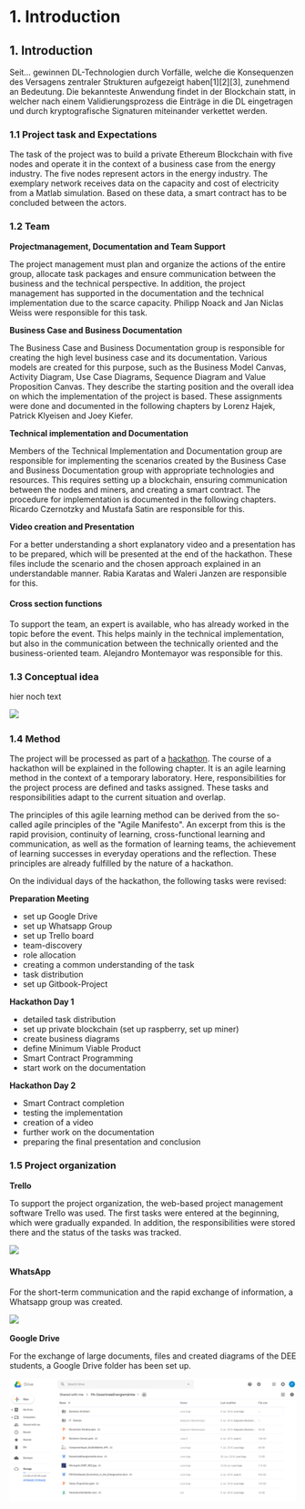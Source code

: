 # 1. Introduction

## 1. Introduction

Seit… gewinnen DL-Technologien durch Vorfälle, welche die Konsequenzen des Versagens zentraler Strukturen aufgezeigt haben\[1\]\[2\]\[3\], zunehmend an Bedeutung. Die bekannteste Anwendung findet in der Blockchain statt, in welcher nach einem Validierungsprozess die Einträge in die DL eingetragen und durch kryptografische Signaturen miteinander verkettet werden.

### 1.1 Project task and Expectations

The task of the project was to build a private Ethereum Blockchain with five nodes and operate it in the context of a business case from the energy industry. The five nodes represent actors in the energy industry. The exemplary network receives data on the capacity and cost of electricity from a Matlab simulation. Based on these data, a smart contract has to be concluded between the actors.

### 1.2 Team

**Projectmanagement, Documentation and Team Support**

The project management must plan and organize the actions of the entire group, allocate task packages and ensure communication between the business and the technical perspective. In addition, the project management has supported in the documentation and the technical implementation due to the scarce capacity. Philipp Noack and Jan Niclas Weiss were responsible for this task.

**Business Case and Business Documentation**

The Business Case and Business Documentation group is responsible for creating the high level business case and its documentation. Various models are created for this purpose, such as the Business Model Canvas, Activity Diagram, Use Case Diagrams, Sequence Diagram and Value Proposition Canvas. They describe the starting position and the overall idea on which the implementation of the project is based. These assignments were done and documented in the following chapters by Lorenz Hajek, Patrick Klyeisen and Joey Kiefer.

**Technical implementation and Documentation**

Members of the Technical Implementation and Documentation group are responsible for implementing the scenarios created by the Business Case and Business Documentation group with appropriate technologies and resources. This requires setting up a blockchain, ensuring communication between the nodes and miners, and creating a smart contract. The procedure for implementation is documented in the following chapters. Ricardo Czernotzky and Mustafa Satin are responsible for this.

**Video creation and Presentation**

For a better understanding a short explanatory video and a presentation has to be prepared, which will be presented at the end of the hackathon. These files include the scenario and the chosen approach explained in an understandable manner. Rabia Karatas and Waleri Janzen are responsible for this.

####  Cross section functions

To support the team, an expert is available, who has already worked in the topic before the event. This helps mainly in the technical implementation, but also in the communication between the technically oriented and the business-oriented team. Alejandro Montemayor was responsible for this.

### 1.3 Conceptual idea

hier noch text

![](.gitbook/assets/screenshot-24.png)

### 1.4 Method

The project will be processed as part of a [hackathon](https://dee-scm-blockchain-project.gitbook.io/dee-scm/~/drafts/-LH4UOL87dGd8p-YwPUF/primary/2.-theoretical-background#2-1-hackathon). The course of a hackathon will be explained in the following chapter. It is an agile learning method in the context of a temporary laboratory. Here, responsibilities for the project process are defined and tasks assigned. These tasks and responsibilities adapt to the current situation and overlap.

The principles of this agile learning method can be derived from the so-called agile principles of the "Agile Manifesto". An excerpt from this is the rapid provision, continuity of learning, cross-functional learning and communication, as well as the formation of learning teams, the achievement of learning successes in everyday operations and the reflection. These principles are already fulfilled by the nature of a hackathon.

On the individual days of the hackathon, the following tasks were revised:

**Preparation Meeting**

* set up Google Drive
* set up Whatsapp Group
* set up Trello board
* team-discovery 
* role allocation 
* creating a common understanding of the task 
* task distribution
*  set up Gitbook-Project

**Hackathon Day 1**

* detailed task distribution
* set up private blockchain \(set up raspberry, set up miner\) 
* create business diagrams
*  define Minimum Viable Product 
* Smart Contract Programming 
* start work on the documentation

**Hackathon Day 2**

* Smart Contract completion 
* testing the implementation 
* creation of a video
* further work on the documentation 
* preparing the final presentation and conclusion

### 1.5 Project organization

**Trello**

To support the project organization, the web-based project management software Trello was used. The first tasks were entered at the beginning, which were gradually expanded. In addition, the responsibilities were stored there and the status of the tasks was tracked.

![](.gitbook/assets/screenshot-22.png)

#### W**hatsApp**

For the short-term communication and the rapid exchange of information, a Whatsapp group was created.

[![](https://github.com/Ricardo-Cz/DEE_SCM/raw/master/.gitbook/assets/whatsapp-image-2018-07-06-at-15.30.46%20%281%29.jpeg)](https://github.com/Ricardo-Cz/DEE_SCM/blob/master/.gitbook/assets/whatsapp-image-2018-07-06-at-15.30.46%20%281%29.jpeg)

**Google Drive**

For the exchange of large documents, files and created diagrams of the DEE students, a Google Drive folder has been set up.

![](.gitbook/assets/googledrive.png)

